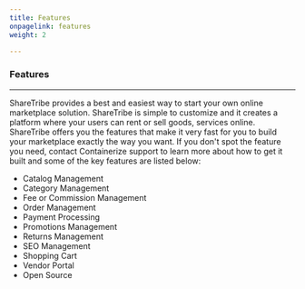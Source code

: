 ```yaml
---
title: Features
onpagelink: features
weight: 2

---
```


### Features
------------

ShareTribe provides a best and easiest way to start your own online marketplace solution. ShareTribe is simple to customize and it creates a platform where your users can rent or sell goods, services online. ShareTribe offers you the features that make it very fast for you to build your marketplace exactly the way you want. If you don't spot the feature you need, contact Containerize support to learn more about how to get it built and some of the key features are listed below:

- Catalog Management
- Category Management
- Fee or Commission Management
- Order Management
- Payment Processing
- Promotions Management
- Returns Management
- SEO Management
- Shopping Cart
- Vendor Portal
- Open Source
 
